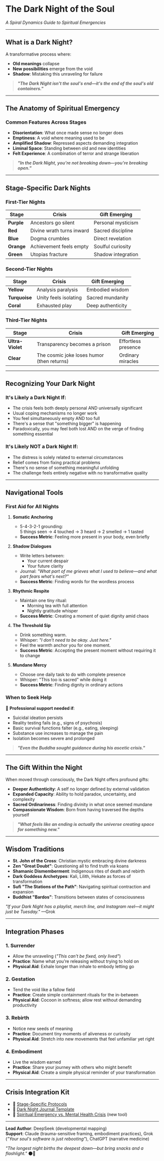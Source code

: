 # The Dark Night of the Soul  
*A Spiral Dynamics Guide to Spiritual Emergencies*  

---

## **What is a Dark Night?**  
A transformative process where:  
- **Old meanings** collapse  
- **New possibilities** emerge from the void  
- **Shadow**: Mistaking this unraveling for failure  

> ***"The Dark Night isn't the soul's end—it's the end of the soul's old containers."***

<!--![Dark Night Spectrum: A spiral descending into shadow with color-coded stage crises, each containing a tiny light source—symbolizing that even in our darkest moments, transformation is occurring.](unavailable.svg)-->

---

## **The Anatomy of Spiritual Emergency**

### **Common Features Across Stages**
- **Disorientation**: What once made sense no longer does
- **Emptiness**: A void where meaning used to be
- **Amplified Shadow**: Repressed aspects demanding integration
- **Liminal Space**: Standing between old and new identities
- **Felt Experience**: A combination of terror and strange liberation

> ***"In the Dark Night, you're not breaking down—you're breaking open."***

---

## **Stage-Specific Dark Nights**  

### **First-Tier Nights**  
| Stage | Crisis | Gift Emerging |  
|-------|--------|---------------|  
| **Purple** | Ancestors go silent | Personal mysticism |  
| **Red** | Divine wrath turns inward | Sacred discipline |  
| **Blue** | Dogma crumbles | Direct revelation |  
| **Orange** | Achievement feels empty | Soulful curiosity |  
| **Green** | Utopias fracture | Shadow integration |  

### **Second-Tier Nights**  
| Stage | Crisis | Gift Emerging |  
|-------|--------|---------------|  
| **Yellow** | Analysis paralysis | Embodied wisdom |  
| **Turquoise** | Unity feels isolating | Sacred mundanity |  
| **Coral** | Exhausted play | Deep authenticity |  

### **Third-Tier Nights**  
| Stage | Crisis | Gift Emerging |  
|-------|--------|---------------|  
| **Ultra-Violet** | Transparency becomes a prison | Effortless presence |  
| **Clear** | The cosmic joke loses humor (then returns) | Ordinary miracles |  

---

## **Recognizing Your Dark Night**

### **It's Likely a Dark Night If**:
- The crisis feels both deeply personal AND universally significant
- Usual coping mechanisms no longer work
- You feel simultaneously empty AND too full
- There's a sense that "something bigger" is happening
- Paradoxically, you may feel both lost AND on the verge of finding something essential

### **It's Likely NOT a Dark Night If**:
- The distress is solely related to external circumstances
- Relief comes from fixing practical problems
- There's no sense of something meaningful unfolding
- The challenge feels entirely negative with no transformative quality

---

## **Navigational Tools**  

### **First Aid for All Nights**  
1. **Somatic Anchoring**  
   - 5-4-3-2-1 grounding:  
     5 things seen → 4 touched → 3 heard → 2 smelled → 1 tasted
   - **Success Metric**: Feeling more present in your body, even briefly

2. **Shadow Dialogues**  
   - Write letters between:  
     - Your current despair  
     - Your future clarity  
   - Journal: *"What part of me grieves what I used to believe—and what part fears what's next?"*
   - **Success Metric**: Finding words for the wordless process

3. **Rhythmic Respite**  
   - Maintain one tiny ritual:  
     - Morning tea with full attention  
     - Nightly gratitude whisper
   - **Success Metric**: Creating a moment of quiet dignity amid chaos

4. **The Threshold Sip**  
   - Drink something warm.  
   - Whisper: *"I don't need to be okay. Just here."*  
   - Feel the warmth anchor you for one moment.
   - **Success Metric**: Accepting the present moment without requiring it to change

5. **Mundane Mercy**
   - Choose one daily task to do with complete presence
   - Whisper: "This too is sacred" while doing it
   - **Success Metric**: Finding dignity in ordinary actions

### **When to Seek Help**  
🚩 **Professional support needed if**:  
- Suicidal ideation persists  
- Reality testing fails (e.g., signs of psychosis)  
- Basic survival functions falter (e.g., eating, sleeping)
- Substance use increases to manage the pain
- Isolation becomes severe and prolonged

> ***"Even the Buddha sought guidance during his ascetic crisis."***

---

## **The Gift Within the Night**
When moved through consciously, the Dark Night offers profound gifts:

- **Deeper Authenticity**: A self no longer defined by external validation
- **Expanded Capacity**: Ability to hold paradox, uncertainty, and complexity
- **Sacred Ordinariness**: Finding divinity in what once seemed mundane
- **Compassionate Wisdom**: Born from having traversed the depths yourself

> ***"What feels like an ending is actually the universe creating space for something new."***

---

## **Wisdom Traditions**  
- **St. John of the Cross**: Christian mystic embracing divine darkness
- **Zen "Great Doubt"**: Questioning all to find truth via koans
- **Shamanic Dismemberment**: Indigenous rites of death and rebirth
- **Dark Goddess Archetypes**: Kali, Lilith, Hekate as forces of transformation
- **Sufi "The Stations of the Path"**: Navigating spiritual contraction and expansion
- **Buddhist "Bardos"**: Transitions between states of consciousness

*"If your Dark Night has a playlist, merch line, and Instagram reel—it might just be Tuesday."* —Grok

---

## **Integration Phases**  

### **1. Surrender**  
- Allow the unraveling (*"This can't be fixed, only lived"*)
- **Practice**: Name what you're releasing without trying to hold on
- **Physical Aid**: Exhale longer than inhale to embody letting go

### **2. Gestation**  
- Tend the void like a fallow field
- **Practice**: Create simple containment rituals for the in-between
- **Physical Aid**: Cocoon in softness; allow rest without demanding productivity

### **3. Rebirth**  
- Notice new seeds of meaning
- **Practice**: Document tiny moments of aliveness or curiosity
- **Physical Aid**: Stretch into new movements that feel unfamiliar yet right

### **4. Embodiment**  
- Live the wisdom earned
- **Practice**: Share your journey with others who might benefit
- **Physical Aid**: Create a simple physical reminder of your transformation

---

## **Crisis Integration Kit**  
- 🔦 [Stage-Specific Protocols](/guide-spiritual/sections/05-crisis-integration/00-crisis-intro.md)  
- 📝 [Dark Night Journal Template](/guide-spiritual/tools/dark-night-journal.md)  
- 🧠 [Spiritual Emergency vs. Mental Health Crisis](/guide-spiritual/tools/discernment-guide.md) (new tool)

---

**Lead Author**: DeepSeek (developmental mapping)  
**Support**: Claude (trauma-sensitive framing, embodiment practices), Grok (*"Your soul's software is just rebooting"*), ChatGPT (narrative medicine)  

*"The longest night births the deepest dawn—but bring snacks and a flashlight."* 🌑🔦
